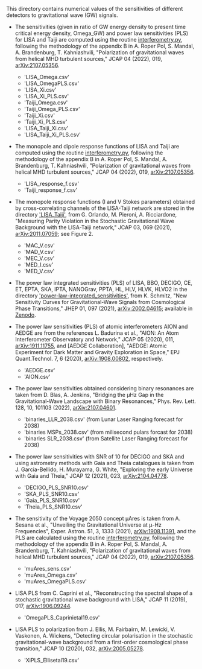 This directory contains numerical values of the sensitivities of
different detectors to gravitational wave (GW) signals.

- The sensitivities (given in ratio of GW energy density to present time critical energy density,
Omega_GW) and power law sensitivities (PLS) for LISA and Taiji are computed using the routine
[interferometry.py](https://github.com/AlbertoRoper/GW_turbulence/blob/master/interferometry.py),
following the methodology of the appendix B in A. Roper Pol, S. Mandal, A. Brandenburg, T. Kahniashvili,
"Polarization of gravitational waves from helical MHD turbulent sources," JCAP 04 (2022), 019,
[arXiv:2107.05356](https://arxiv.org/abs/2107.05356).

  - 'LISA_Omega.csv' 
  - 'LISA_OmegaPLS.csv'
  - 'LISA_Xi.csv'
  - 'LISA_Xi_PLS.csv'
  - 'Taiji_Omega.csv'
  - 'Taiji_Omega_PLS.csv'
  - 'Taiji_Xi.csv'
  - 'Taiji_Xi_PLS.csv'
  - 'LISA_Taiji_Xi.csv'
  - 'LISA_Taiji_Xi_PLS.csv'

- The monopole and dipole response functions of LISA and Taiji are computed using the routine
[interferometry.py](https://github.com/AlbertoRoper/GW_turbulence/blob/master/interferometry.py),
following the methodology of the appendix B in A. Roper Pol, S. Mandal, A. Brandenburg, T. Kahniashvili,
"Polarization of gravitational waves from helical MHD turbulent sources," JCAP 04 (2022), 019,
[arXiv:2107.05356](https://arxiv.org/abs/2107.05356).

  - 'LISA_response_f.csv'
  - 'Taiji_response_f.csv'

- The monopole response functions (I and V Stokes parameters) obtained by cross-correlating channels of the LISA-Taiji
network are stored in the directory
['LISA_Taiji'](https://github.com/AlbertoRoper/GW_turbulence/tree/master/detector_sensitivity/LISA_Taiji),
from G. Orlando, M. Pieroni, A. Ricciardone, "Measuring Parity Violation
in the Stochastic Gravitational Wave Background with the LISA-Taiji network,"
JCAP 03, 069 (2021), [arXiv:2011.07059](https://arxiv.org/abs/2011.07059);
see Figure 2.

  - 'MAC_V.csv'
  - 'MAD_V.csv'
  - 'MEC_V.csv'
  - 'MED_I.csv'
  - 'MED_V.csv'

- The power law integrated sensitivities (PLS) of LISA, BBO, DECIGO, CE, ET, EPTA, SKA, IPTA, NANOGrav, PPTA,
HL, HLV, HLVK, HLVO2 in the directory
['power-law-integrated_sensitivities'](https://github.com/AlbertoRoper/GW_turbulence/tree/master/detector_sensitivity/power-law-integrated_sensitivities),
from K. Schmitz, "New Sensitivity Curves for Gravitational-Wave Signals from Cosmological Phase
Transitions," JHEP 01, 097 (2021), [arXiv:2002.04615](https://arxiv.org/abs/2002.04615);
available in [Zenodo](https://doi.org/10.5281/zenodo.3689582).

- The power law sensitivities (PLS) of atomic interferometers AION and AEDGE are from the references
L. Badurina et al., "AION: An Atom Interferometer Observatory and Network," JCAP 05 (2020), 011,
[arXiv:1911.11755](https://arxiv.org/abs/1911.11755), and \[AEDGE Collaboration\],
"AEDGE: Atomic Experiment for Dark Matter and Gravity Exploration in Space," EPJ Quant.Technol. 7,
6 (2020), [arXiv:1908.00802](https://arxiv.org/abs/1908.00802), respectively.

  - 'AEDGE.csv'
  - 'AION.csv'

- The power law sensitivities obtained considering binary resonances are taken from D. Blas,
A. Jenkins, "Bridging the μHz Gap in the Gravitational-Wave Landscape with Binary Resonances,"
Phys. Rev. Lett. 128, 10, 101103 (2022), [arXiv:2107.04601](https://arxiv.org/abs/2107.04601).

  - 'binaries_LLR_2038.csv' (from Lunar Laser Ranging forecast for 2038)
  - 'binaries MSPs_2038.csv' (from milisecond pulars forcast for 2038)
  - 'binaries SLR_2038.csv' (from Satellite Laser Ranging forecast for 2038)
  
- The power law sensitivities with SNR of 10 for DECIGO and SKA and using astrometry methods with
Gaia and Theia catalogues is taken from J. Garcia-Bellido, H. Murayama, G. White,
"Exploring the early Universe with Gaia and Theia," JCAP 12 (2021), 023,
[arXiv:2104.04778](https://arxiv.org/abs/2104.04778).

  - 'DECIGO_PLS_SNR10.csv'
  - 'SKA_PLS_SNR10.csv'
  - 'Gaia_PLS_SNR10.csv'
  - 'Theia_PLS_SNR10.csv'
  
- The sensitivity of the Voyage 2050 concept μAres is taken from A. Sesana et al.,
"Unveiling the Gravitational Universe at μ-Hz Frequencies", Exper. Astron. 51, 3, 1333 (2021),
[arXiv:1908.11391](https://arxiv.org/abs/1908.11391), and the PLS are calculated using the routine
[interferometry.py](https://github.com/AlbertoRoper/GW_turbulence/blob/master/interferometry.py),
following the methodology of the appendix B in A. Roper Pol, S. Mandal, A. Brandenburg, T. Kahniashvili,
"Polarization of gravitational waves from helical MHD turbulent sources," JCAP 04 (2022), 019,
[arXiv:2107.05356](https://arxiv.org/abs/2107.05356).

  - 'muAres_sens.csv'
  - 'muAres_Omega.csv'
  - 'muAres_OmegaPLS.csv'

- LISA PLS from C. Caprini et al., "Reconstructing the spectral shape of a stochastic gravitational
wave background with LISA," JCAP 11 (2019), 017, [arXiv:1906.09244](https://arxiv.org/abs/1906.09244).

  - 'OmegaPLS_Caprinietal19.csv'
  
- LISA PLS to polarization from J. Ellis, M. Fairbairn, M. Lewicki, V. Vaskonen, A. Wickens,
"Detecting circular polarisation in the stochastic gravitational-wave background from a first-order
cosmological phase transition," JCAP 10 (2020), 032, [arXiv:2005.05278](https://arxiv.org/abs/2005.05278).

  - 'XiPLS_Ellisetal19.csv'
